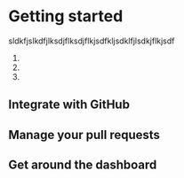 # Getting started

sldkfjslkdfjlksdjflksdjflkjsdfkljsdklfjlsdkjflkjsdf

1. 

2. 

3. 

## Integrate with GitHub

## Manage your pull requests

## Get around the dashboard